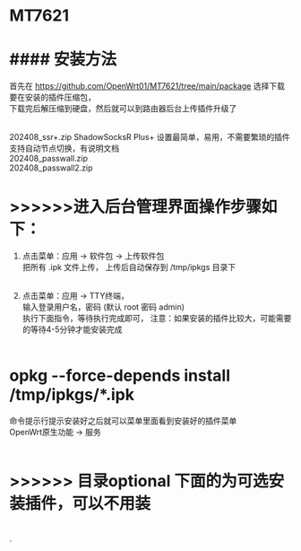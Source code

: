 # MT7621



# #### 安装方法 ######

首先在 https://github.com/OpenWrt01/MT7621/tree/main/package 选择下载要在安装的插件压缩包，<br/>
下载完后解压缩到硬盘，然后就可以到路由器后台上传插件升级了<br/><br/>

202408_ssr+.zip  ShadowSocksR Plus+ 设置最简单，易用，不需要繁琐的插件支持自动节点切换，有说明文档 <br/>
202408_passwall.zip <br/>
202408_passwall2.zip <br/>


# >>>>>>进入后台管理界面操作步骤如下：

1. 点击菜单：应用 -> 软件包 -> 上传软件包 <br/>
把所有 .ipk 文件上传， 上传后自动保存到 /tmp/ipkgs 目录下<br/><br/>

2. 点击菜单：应用 -> TTY终端， <br/>
输入登录用户名，密码 (默认 root 密码 admin)<br/>
执行下面指令，等待执行完成即可， 注意：如果安装的插件比较大，可能需要的等待4-5分钟才能安装完成<br/><br/>
	 

# opkg --force-depends install /tmp/ipkgs/*.ipk


命令提示行提示安装好之后就可以菜单里面看到安装好的插件菜单<br/>
OpenWrt原生功能 -> 服务<br/><br/>


# >>>>>>  目录optional 下面的为可选安装插件，可以不用装

<br/>
.
